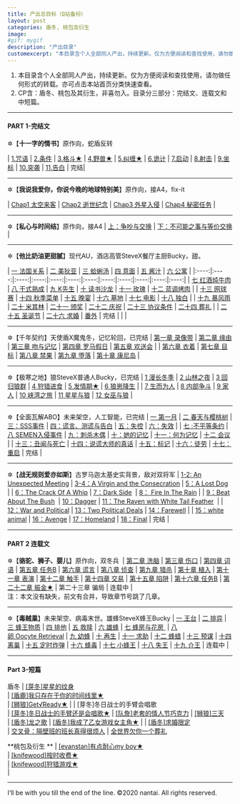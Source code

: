 ```yaml
---
title: 产出总目标（Q站备份）
layout: post
categories: 盾冬, 桃包及衍生
image:
#gif: mygif
description: "产出目录"
customexcerpt: "本目录含个人全部同人产出，持续更新。仅为方便阅读和查找使用，请勿做任何形式的转载。亦可点击本站首页分类快速查看。CP含：盾冬、桃包及其衍生，非喜勿入。目录分三部分：完结文、连载文和中短篇。"
---
```


1. 本目录含个人全部同人产出，持续更新。仅为方便阅读和查找使用，请勿做任何形式的转载。亦可点击本站首页分类快速查看。
2. CP含：盾冬、桃包及其衍生，非喜勿入。目录分三部分：完结文、连载文和中短篇。

---

#### PART 1-完结文
✲【**十一字的情书**】原作向，蛇盾反转

| [1.咒语](https://www.quotev.com/story/12541566/%E7%9B%BE%E5%86%AC-%E5%8D%81%E4%B8%80%E5%AD%97%E7%9A%84%E6%83%85%E4%B9%A6-%E5%B7%B2%E5%AE%8C%E7%BB%93/2)   | [2.条件](https://www.quotev.com/story/12541566/%E7%9B%BE%E5%86%AC-%E5%8D%81%E4%B8%80%E5%AD%97%E7%9A%84%E6%83%85%E4%B9%A6-%E5%B7%B2%E5%AE%8C%E7%BB%93/3)   | [3.格⽃★](https://www.quotev.com/story/12541566/%E7%9B%BE%E5%86%AC-%E5%8D%81%E4%B8%80%E5%AD%97%E7%9A%84%E6%83%85%E4%B9%A6-%E5%B7%B2%E5%AE%8C%E7%BB%93/4)   | [4.野兽★](https://www.quotev.com/story/12541566/%E7%9B%BE%E5%86%AC-%E5%8D%81%E4%B8%80%E5%AD%97%E7%9A%84%E6%83%85%E4%B9%A6-%E5%B7%B2%E5%AE%8C%E7%BB%93/5)   | [5.纠缠★](https://www.quotev.com/story/12541566/%E7%9B%BE%E5%86%AC-%E5%8D%81%E4%B8%80%E5%AD%97%E7%9A%84%E6%83%85%E4%B9%A6-%E5%B7%B2%E5%AE%8C%E7%BB%93/1)   | [6.诡计](https://www.quotev.com/story/12541566/%E7%9B%BE%E5%86%AC-%E5%8D%81%E4%B8%80%E5%AD%97%E7%9A%84%E6%83%85%E4%B9%A6-%E5%B7%B2%E5%AE%8C%E7%BB%93/6)   | [7.启动](https://www.quotev.com/story/12541566/%E7%9B%BE%E5%86%AC-%E5%8D%81%E4%B8%80%E5%AD%97%E7%9A%84%E6%83%85%E4%B9%A6-%E5%B7%B2%E5%AE%8C%E7%BB%93/7)   | [8.射击](https://www.quotev.com/story/12541566/%E7%9B%BE%E5%86%AC-%E5%8D%81%E4%B8%80%E5%AD%97%E7%9A%84%E6%83%85%E4%B9%A6-%E5%B7%B2%E5%AE%8C%E7%BB%93/8)   | [9.坐标](https://www.quotev.com/story/12541566/%E7%9B%BE%E5%86%AC-%E5%8D%81%E4%B8%80%E5%AD%97%E7%9A%84%E6%83%85%E4%B9%A6-%E5%B7%B2%E5%AE%8C%E7%BB%93/9)   | [10.突袭](https://www.quotev.com/story/12541566/%E7%9B%BE%E5%86%AC-%E5%8D%81%E4%B8%80%E5%AD%97%E7%9A%84%E6%83%85%E4%B9%A6-%E5%B7%B2%E5%AE%8C%E7%BB%93/10)   | [11.告⽩](https://www.quotev.com/story/12541566/%E7%9B%BE%E5%86%AC-%E5%8D%81%E4%B8%80%E5%AD%97%E7%9A%84%E6%83%85%E4%B9%A6-%E5%B7%B2%E5%AE%8C%E7%BB%93/11)   | 完结| 

---

✲【**我说我爱你，你说今晚的地球特别美**】原作向，接A4，fix-it

| [Chap1 太空来客](https://www.quotev.com/story/12533493/%E7%9B%BE%E5%86%AC-%E6%88%91%E8%AF%B4%E6%88%91%E7%88%B1%E4%BD%A0-%E4%BD%A0%E8%AF%B4%E4%BB%8A%E6%97%A9%E7%9A%84%E5%9C%B0%E7%90%83%E7%89%B9%E5%88%AB%E7%BE%8E/1)   | [Chap2 逝世纪念](https://www.quotev.com/story/12533493/%E7%9B%BE%E5%86%AC-%E6%88%91%E8%AF%B4%E6%88%91%E7%88%B1%E4%BD%A0-%E4%BD%A0%E8%AF%B4%E4%BB%8A%E6%97%A9%E7%9A%84%E5%9C%B0%E7%90%83%E7%89%B9%E5%88%AB%E7%BE%8E/2)   | [Chap3 外星入侵](https://www.quotev.com/story/12533493/%E7%9B%BE%E5%86%AC-%E6%88%91%E8%AF%B4%E6%88%91%E7%88%B1%E4%BD%A0-%E4%BD%A0%E8%AF%B4%E4%BB%8A%E6%97%A9%E7%9A%84%E5%9C%B0%E7%90%83%E7%89%B9%E5%88%AB%E7%BE%8E/3)   | [Chap4 秘密任务](https://www.quotev.com/story/12533493/%E7%9B%BE%E5%86%AC-%E6%88%91%E8%AF%B4%E6%88%91%E7%88%B1%E4%BD%A0-%E4%BD%A0%E8%AF%B4%E4%BB%8A%E6%97%A9%E7%9A%84%E5%9C%B0%E7%90%83%E7%89%B9%E5%88%AB%E7%BE%8E/4)   | 

---

✲【**私心与时间结**】原作向，接A4
| [上：争吵与交换](https://www.quotev.com/story/12541537/%E7%9B%BE%E5%86%AC-%E7%A7%81%E5%BF%83%E4%B8%8E%E6%97%B6%E9%97%B4%E7%BB%93/1)   | [下：不可能之事与等价交换](https://www.quotev.com/story/12541537/%E7%9B%BE%E5%86%AC-%E7%A7%81%E5%BF%83%E4%B8%8E%E6%97%B6%E9%97%B4%E7%BB%93/2)   | 

---

✲【**他比奶油更甜腻**】现代AU，酒店高管SteveX餐厅主厨Bucky，甜。

| [一 法国关系](https://www.quotev.com/story/12541475/%E7%9B%BE%E5%86%AC-%E4%BB%96%E6%AF%94%E5%A5%B6%E6%B2%B9%E6%9B%B4%E7%94%9C%E8%85%BB/1)   | [二 美狄亚](https://www.quotev.com/story/12541475/%E7%9B%BE%E5%86%AC-%E4%BB%96%E6%AF%94%E5%A5%B6%E6%B2%B9%E6%9B%B4%E7%94%9C%E8%85%BB/2)   | [三 蛤蜊汤](https://www.quotev.com/story/12541475/%E7%9B%BE%E5%86%AC-%E4%BB%96%E6%AF%94%E5%A5%B6%E6%B2%B9%E6%9B%B4%E7%94%9C%E8%85%BB/3)   | [四 意面](https://www.quotev.com/story/12541475/%E7%9B%BE%E5%86%AC-%E4%BB%96%E6%AF%94%E5%A5%B6%E6%B2%B9%E6%9B%B4%E7%94%9C%E8%85%BB/4)   | [五 酱汁](https://www.quotev.com/story/12541475/%E7%9B%BE%E5%86%AC-%E4%BB%96%E6%AF%94%E5%A5%B6%E6%B2%B9%E6%9B%B4%E7%94%9C%E8%85%BB/5)   | [六 公寓](https://www.quotev.com/story/12541475/%E7%9B%BE%E5%86%AC-%E4%BB%96%E6%AF%94%E5%A5%B6%E6%B2%B9%E6%9B%B4%E7%94%9C%E8%85%BB/6)   | 
|:----:|:----:|:----:|:----:|:----:|:----:|:----:|:----:|:----:|:----:|:----:|:----:|
| [七 红酒炖牛肉](https://www.quotev.com/story/12541475/%E7%9B%BE%E5%86%AC-%E4%BB%96%E6%AF%94%E5%A5%B6%E6%B2%B9%E6%9B%B4%E7%94%9C%E8%85%BB/7)   | [八 干式熟成](https://www.quotev.com/story/12541475/%E7%9B%BE%E5%86%AC-%E4%BB%96%E6%AF%94%E5%A5%B6%E6%B2%B9%E6%9B%B4%E7%94%9C%E8%85%BB/8)   | [九 K先生](https://www.quotev.com/story/12541475/%E7%9B%BE%E5%86%AC-%E4%BB%96%E6%AF%94%E5%A5%B6%E6%B2%B9%E6%9B%B4%E7%94%9C%E8%85%BB/9)   | [十 读书沙龙](https://www.quotev.com/story/12541475/%E7%9B%BE%E5%86%AC-%E4%BB%96%E6%AF%94%E5%A5%B6%E6%B2%B9%E6%9B%B4%E7%94%9C%E8%85%BB/10)   | [十一 玫瑰](https://www.quotev.com/story/12541475/%E7%9B%BE%E5%86%AC-%E4%BB%96%E6%AF%94%E5%A5%B6%E6%B2%B9%E6%9B%B4%E7%94%9C%E8%85%BB/11)   | [十二 蓝调烤肉](https://www.quotev.com/story/12541475/%E7%9B%BE%E5%86%AC-%E4%BB%96%E6%AF%94%E5%A5%B6%E6%B2%B9%E6%9B%B4%E7%94%9C%E8%85%BB/12)   | 
| [十三 网球赛](https://www.quotev.com/story/12541475/%E7%9B%BE%E5%86%AC-%E4%BB%96%E6%AF%94%E5%A5%B6%E6%B2%B9%E6%9B%B4%E7%94%9C%E8%85%BB/13)   | [十四 秋季菜单](https://www.quotev.com/story/12541475/%E7%9B%BE%E5%86%AC-%E4%BB%96%E6%AF%94%E5%A5%B6%E6%B2%B9%E6%9B%B4%E7%94%9C%E8%85%BB/14)   | [十五 晚宴](https://www.quotev.com/story/12541475/%E7%9B%BE%E5%86%AC-%E4%BB%96%E6%AF%94%E5%A5%B6%E6%B2%B9%E6%9B%B4%E7%94%9C%E8%85%BB/15)   | [十六 墓地](https://www.quotev.com/story/12541475/%E7%9B%BE%E5%86%AC-%E4%BB%96%E6%AF%94%E5%A5%B6%E6%B2%B9%E6%9B%B4%E7%94%9C%E8%85%BB/16)   | [十七 电影](https://www.quotev.com/story/12541475/%E7%9B%BE%E5%86%AC-%E4%BB%96%E6%AF%94%E5%A5%B6%E6%B2%B9%E6%9B%B4%E7%94%9C%E8%85%BB/17)   | [十八 独白](https://www.quotev.com/story/12541475/%E7%9B%BE%E5%86%AC-%E4%BB%96%E6%AF%94%E5%A5%B6%E6%B2%B9%E6%9B%B4%E7%94%9C%E8%85%BB/18)   | 
| [十九 暴风雨](https://www.quotev.com/story/12541475/%E7%9B%BE%E5%86%AC-%E4%BB%96%E6%AF%94%E5%A5%B6%E6%B2%B9%E6%9B%B4%E7%94%9C%E8%85%BB/19)   | [二十 米其林](https://www.quotev.com/story/12541475/%E7%9B%BE%E5%86%AC-%E4%BB%96%E6%AF%94%E5%A5%B6%E6%B2%B9%E6%9B%B4%E7%94%9C%E8%85%BB/20)   | [二十一 颁奖](https://www.quotev.com/story/12541475/%E7%9B%BE%E5%86%AC-%E4%BB%96%E6%AF%94%E5%A5%B6%E6%B2%B9%E6%9B%B4%E7%94%9C%E8%85%BB/21)   | [二十二 庆祝](https://www.quotev.com/story/12541475/%E7%9B%BE%E5%86%AC-%E4%BB%96%E6%AF%94%E5%A5%B6%E6%B2%B9%E6%9B%B4%E7%94%9C%E8%85%BB/22)   | [二十三 协议条件](https://www.quotev.com/story/12541475/%E7%9B%BE%E5%86%AC-%E4%BB%96%E6%AF%94%E5%A5%B6%E6%B2%B9%E6%9B%B4%E7%94%9C%E8%85%BB/23)   | [二十四 葬礼](https://www.quotev.com/story/12541475/%E7%9B%BE%E5%86%AC-%E4%BB%96%E6%AF%94%E5%A5%B6%E6%B2%B9%E6%9B%B4%E7%94%9C%E8%85%BB/24)   | 
| [二十五 圣诞节](https://www.quotev.com/story/12541475/%E7%9B%BE%E5%86%AC-%E4%BB%96%E6%AF%94%E5%A5%B6%E6%B2%B9%E6%9B%B4%E7%94%9C%E8%85%BB/25)   | [二十六 求婚](https://www.quotev.com/story/12541475/%E7%9B%BE%E5%86%AC-%E4%BB%96%E6%AF%94%E5%A5%B6%E6%B2%B9%E6%9B%B4%E7%94%9C%E8%85%BB/26)   | [番外](https://www.quotev.com/story/12541475/%E7%9B%BE%E5%86%AC-%E4%BB%96%E6%AF%94%E5%A5%B6%E6%B2%B9%E6%9B%B4%E7%94%9C%E8%85%BB/27)   | 完结   |    |    | 

---

✲【千年契约】天使盾X魔鬼冬，记忆轮回，已完结
| [第一章 录像带](https://www.quotev.com/story/12536409/%E7%9B%BE%E5%86%AC-%E5%8D%83%E5%B9%B4%E5%A5%91%E7%BA%A6-%E5%B7%B2%E5%AE%8C%E7%BB%93/1)   | [第二章 缘由](https://www.quotev.com/story/12536409/%E7%9B%BE%E5%86%AC-%E5%8D%83%E5%B9%B4%E5%A5%91%E7%BA%A6-%E5%B7%B2%E5%AE%8C%E7%BB%93/2)   | [第三章 吻与记忆](https://www.quotev.com/story/12536409/%E7%9B%BE%E5%86%AC-%E5%8D%83%E5%B9%B4%E5%A5%91%E7%BA%A6-%E5%B7%B2%E5%AE%8C%E7%BB%93/3)   | [第四章 罗马假日](https://www.quotev.com/story/12536409/%E7%9B%BE%E5%86%AC-%E5%8D%83%E5%B9%B4%E5%A5%91%E7%BA%A6-%E5%B7%B2%E5%AE%8C%E7%BB%93/4)   | [第五章 欢送会](https://www.quotev.com/story/12536409/%E7%9B%BE%E5%86%AC-%E5%8D%83%E5%B9%B4%E5%A5%91%E7%BA%A6-%E5%B7%B2%E5%AE%8C%E7%BB%93/5)   |
| [第六章 衣着](https://www.quotev.com/story/12536409/%E7%9B%BE%E5%86%AC-%E5%8D%83%E5%B9%B4%E5%A5%91%E7%BA%A6-%E5%B7%B2%E5%AE%8C%E7%BB%93/6)   | [第七章 目标](https://www.quotev.com/story/12536409/%E7%9B%BE%E5%86%AC-%E5%8D%83%E5%B9%B4%E5%A5%91%E7%BA%A6-%E5%B7%B2%E5%AE%8C%E7%BB%93/7)   | [第八章 禁果](https://www.quotev.com/story/12536409/%E7%9B%BE%E5%86%AC-%E5%8D%83%E5%B9%B4%E5%A5%91%E7%BA%A6-%E5%B7%B2%E5%AE%8C%E7%BB%93/8)   | [第九章 堕落](https://www.quotev.com/story/12536409/%E7%9B%BE%E5%86%AC-%E5%8D%83%E5%B9%B4%E5%A5%91%E7%BA%A6-%E5%B7%B2%E5%AE%8C%E7%BB%93/9)   | [第十章 康尼岛](https://www.quotev.com/story/12536409/%E7%9B%BE%E5%86%AC-%E5%8D%83%E5%B9%B4%E5%A5%91%E7%BA%A6-%E5%B7%B2%E5%AE%8C%E7%BB%93/10)   | 

---

✲【极寒之地】狼SteveX普通人Bucky，已完结
| [1 漫长冬季](https://www.quotev.com/story/12533123/%E7%9B%BE%E5%86%AC-%E6%9E%81%E5%AF%92%E4%B9%8B%E5%9C%B0-%E5%B7%B2%E5%AE%8C%E7%BB%93/1)   | [2 山林之夜](https://www.quotev.com/story/12533123/%E7%9B%BE%E5%86%AC-%E6%9E%81%E5%AF%92%E4%B9%8B%E5%9C%B0-%E5%B7%B2%E5%AE%8C%E7%BB%93/2)   | [3 回归狼群](https://www.quotev.com/story/12533123/%E7%9B%BE%E5%86%AC-%E6%9E%81%E5%AF%92%E4%B9%8B%E5%9C%B0-%E5%B7%B2%E5%AE%8C%E7%BB%93/3)   | [4 狩猎进食](https://www.quotev.com/story/12533123/%E7%9B%BE%E5%86%AC-%E6%9E%81%E5%AF%92%E4%B9%8B%E5%9C%B0-%E5%B7%B2%E5%AE%8C%E7%BB%93/4)   | [5 发情期★](https://www.quotev.com/story/12533123/%E7%9B%BE%E5%86%AC-%E6%9E%81%E5%AF%92%E4%B9%8B%E5%9C%B0-%E5%B7%B2%E5%AE%8C%E7%BB%93/5)   | [6 狼崽降生](https://www.quotev.com/story/12533123/%E7%9B%BE%E5%86%AC-%E6%9E%81%E5%AF%92%E4%B9%8B%E5%9C%B0-%E5%B7%B2%E5%AE%8C%E7%BB%93/6)   | 
| [7 生而为人](https://www.quotev.com/story/12533123/%E7%9B%BE%E5%86%AC-%E6%9E%81%E5%AF%92%E4%B9%8B%E5%9C%B0-%E5%B7%B2%E5%AE%8C%E7%BB%93/7)   | [8 内部争斗](https://www.quotev.com/story/12533123/%E7%9B%BE%E5%86%AC-%E6%9E%81%E5%AF%92%E4%B9%8B%E5%9C%B0-%E5%B7%B2%E5%AE%8C%E7%BB%93/8)   | [9 家 人](https://www.quotev.com/story/12533123/%E7%9B%BE%E5%86%AC-%E6%9E%81%E5%AF%92%E4%B9%8B%E5%9C%B0-%E5%B7%B2%E5%AE%8C%E7%BB%93/9)   | [10 峡湾之旅](https://www.quotev.com/story/12533123/%E7%9B%BE%E5%86%AC-%E6%9E%81%E5%AF%92%E4%B9%8B%E5%9C%B0-%E5%B7%B2%E5%AE%8C%E7%BB%93/10)   | [11 星星与狼](https://www.quotev.com/story/12533123/%E7%9B%BE%E5%86%AC-%E6%9E%81%E5%AF%92%E4%B9%8B%E5%9C%B0-%E5%B7%B2%E5%AE%8C%E7%BB%93/11)   | [12 女巫与狼](https://www.quotev.com/story/12533123/%E7%9B%BE%E5%86%AC-%E6%9E%81%E5%AF%92%E4%B9%8B%E5%9C%B0-%E5%B7%B2%E5%AE%8C%E7%BB%93/12)   | 

---
✲【全面瓦解ABO】未来架空，人工智能，已完结
| [一 第一月](https://www.quotev.com/story/12542175/%E7%9B%BE%E5%86%AC-%E5%85%A8%E9%9D%A2%E7%93%A6%E8%A7%A3ABO/1)   | [二 春天与樱桃树](https://www.quotev.com/story/12542175/%E7%9B%BE%E5%86%AC-%E5%85%A8%E9%9D%A2%E7%93%A6%E8%A7%A3ABO/2)   | [三：SSS事件](https://www.quotev.com/story/12542175/%E7%9B%BE%E5%86%AC-%E5%85%A8%E9%9D%A2%E7%93%A6%E8%A7%A3ABO/3)   | [四：谎言、测谎与告白](https://www.quotev.com/story/12542175/%E7%9B%BE%E5%86%AC-%E5%85%A8%E9%9D%A2%E7%93%A6%E8%A7%A3ABO/4)   | [五：失控](https://www.quotev.com/story/12542175/%E7%9B%BE%E5%86%AC-%E5%85%A8%E9%9D%A2%E7%93%A6%E8%A7%A3ABO/5)   | [六：失效](https://www.quotev.com/story/12542175/%E7%9B%BE%E5%86%AC-%E5%85%A8%E9%9D%A2%E7%93%A6%E8%A7%A3ABO/6)   |
| [七 :不平等条约](https://www.quotev.com/story/12542175/%E7%9B%BE%E5%86%AC-%E5%85%A8%E9%9D%A2%E7%93%A6%E8%A7%A3ABO/7)   | [八 SEMEN入侵事件](https://www.quotev.com/story/12542175/%E7%9B%BE%E5%86%AC-%E5%85%A8%E9%9D%A2%E7%93%A6%E8%A7%A3ABO/8)   | [九：刺杀木偶](https://www.quotev.com/story/12542175/%E7%9B%BE%E5%86%AC-%E5%85%A8%E9%9D%A2%E7%93%A6%E8%A7%A3ABO/9)   | [十：她的记忆](https://www.quotev.com/story/12542175/%E7%9B%BE%E5%86%AC-%E5%85%A8%E9%9D%A2%E7%93%A6%E8%A7%A3ABO/10)   | [十一：何为记忆](https://www.quotev.com/story/12542175/%E7%9B%BE%E5%86%AC-%E5%85%A8%E9%9D%A2%E7%93%A6%E8%A7%A3ABO/11)   | [十二 会议](https://www.quotev.com/story/12542175/%E7%9B%BE%E5%86%AC-%E5%85%A8%E9%9D%A2%E7%93%A6%E8%A7%A3ABO/12)   | 
| [十三：丑闻与死亡](https://www.quotev.com/story/12542175/%E7%9B%BE%E5%86%AC-%E5%85%A8%E9%9D%A2%E7%93%A6%E8%A7%A3ABO/13)   | [十四：说谎大师的真话](https://www.quotev.com/story/12542175/%E7%9B%BE%E5%86%AC-%E5%85%A8%E9%9D%A2%E7%93%A6%E8%A7%A3ABO/14)   | [十五：标记](https://www.quotev.com/story/12542175/%E7%9B%BE%E5%86%AC-%E5%85%A8%E9%9D%A2%E7%93%A6%E8%A7%A3ABO/15)   | [十六：徒劳](https://www.quotev.com/story/12542175/%E7%9B%BE%E5%86%AC-%E5%85%A8%E9%9D%A2%E7%93%A6%E8%A7%A3ABO/16)   | [十七：重启](https://www.quotev.com/story/12542175/%E7%9B%BE%E5%86%AC-%E5%85%A8%E9%9D%A2%E7%93%A6%E8%A7%A3ABO/17)   | 完结   | 

---

✲【**战无规则爱亦如斯**】古罗马迦太基史实背景，敌对双将军
| [1-2: An Unexpected Meeting](https://www.quotev.com/story/12533535/%E7%9B%BE%E5%86%AC-%E6%88%98%E6%97%A0%E8%A7%84%E5%88%99-%E7%88%B1%E4%BA%A6%E5%A6%82%E6%96%AF/1)   | [3-4：A Virgin and the Consecration](https://www.quotev.com/story/12533535/%E7%9B%BE%E5%86%AC-%E6%88%98%E6%97%A0%E8%A7%84%E5%88%99-%E7%88%B1%E4%BA%A6%E5%A6%82%E6%96%AF/16)   | [5：A Lost Dog](https://www.quotev.com/story/12533535/%E7%9B%BE%E5%86%AC-%E6%88%98%E6%97%A0%E8%A7%84%E5%88%99-%E7%88%B1%E4%BA%A6%E5%A6%82%E6%96%AF/15)    | 
| [6：The Crack Of A Whip](https://www.quotev.com/story/12533535/%E7%9B%BE%E5%86%AC-%E6%88%98%E6%97%A0%E8%A7%84%E5%88%99-%E7%88%B1%E4%BA%A6%E5%A6%82%E6%96%AF/14)   | [7：Dark Side](https://www.quotev.com/story/12533535/%E7%9B%BE%E5%86%AC-%E6%88%98%E6%97%A0%E8%A7%84%E5%88%99-%E7%88%B1%E4%BA%A6%E5%A6%82%E6%96%AF/13)    | [8： Fire In The Rain](https://www.quotev.com/story/12533535/%E7%9B%BE%E5%86%AC-%E6%88%98%E6%97%A0%E8%A7%84%E5%88%99-%E7%88%B1%E4%BA%A6%E5%A6%82%E6%96%AF/12)   | 
| [9：Beat About The Bush](https://www.quotev.com/story/12533535/%E7%9B%BE%E5%86%AC-%E6%88%98%E6%97%A0%E8%A7%84%E5%88%99-%E7%88%B1%E4%BA%A6%E5%A6%82%E6%96%AF/11)    | [10：Dagger](https://www.quotev.com/story/12533535/%E7%9B%BE%E5%86%AC-%E6%88%98%E6%97%A0%E8%A7%84%E5%88%99-%E7%88%B1%E4%BA%A6%E5%A6%82%E6%96%AF/10)   | [11：The Raven with White Tail Feather](https://www.quotev.com/story/12533535/%E7%9B%BE%E5%86%AC-%E6%88%98%E6%97%A0%E8%A7%84%E5%88%99-%E7%88%B1%E4%BA%A6%E5%A6%82%E6%96%AF/9)    | 
| [12：War and Political](https://www.quotev.com/story/12533535/%E7%9B%BE%E5%86%AC-%E6%88%98%E6%97%A0%E8%A7%84%E5%88%99-%E7%88%B1%E4%BA%A6%E5%A6%82%E6%96%AF/8)   | [13：Two Political Deals](https://www.quotev.com/story/12533535/%E7%9B%BE%E5%86%AC-%E6%88%98%E6%97%A0%E8%A7%84%E5%88%99-%E7%88%B1%E4%BA%A6%E5%A6%82%E6%96%AF/7)   | [14：Farewell](https://www.quotev.com/story/12533535/%E7%9B%BE%E5%86%AC-%E6%88%98%E6%97%A0%E8%A7%84%E5%88%99-%E7%88%B1%E4%BA%A6%E5%A6%82%E6%96%AF/6)   | 
| [15：white animal](https://www.quotev.com/story/12533535/%E7%9B%BE%E5%86%AC-%E6%88%98%E6%97%A0%E8%A7%84%E5%88%99-%E7%88%B1%E4%BA%A6%E5%A6%82%E6%96%AF/5)   | [16：Avenge](https://www.quotev.com/story/12533535/%E7%9B%BE%E5%86%AC-%E6%88%98%E6%97%A0%E8%A7%84%E5%88%99-%E7%88%B1%E4%BA%A6%E5%A6%82%E6%96%AF/4)   | [17：Homeland](https://www.quotev.com/story/12533535/%E7%9B%BE%E5%86%AC-%E6%88%98%E6%97%A0%E8%A7%84%E5%88%99-%E7%88%B1%E4%BA%A6%E5%A6%82%E6%96%AF/3)   | [18：Final](https://www.quotev.com/story/12533535/%E7%9B%BE%E5%86%AC-%E6%88%98%E6%97%A0%E8%A7%84%E5%88%99-%E7%88%B1%E4%BA%A6%E5%A6%82%E6%96%AF/2)   | 完结 | 


---

#### PART 2 连载文
✲【**骆驼、狮子、婴儿**】原作向，双冬兵 
| [第二章 洗脑](https://www.quotev.com/story/12533450/%E7%9B%BE%E5%86%AC-%E9%AA%86%E9%A9%BC-%E7%8B%AE%E5%AD%90-%E5%A9%B4%E5%84%BF/2)   | [第三章 伤口](https://www.quotev.com/story/12533450/%E7%9B%BE%E5%86%AC-%E9%AA%86%E9%A9%BC-%E7%8B%AE%E5%AD%90-%E5%A9%B4%E5%84%BF/3)   | [第四章 词语](https://www.quotev.com/story/12533450/%E7%9B%BE%E5%86%AC-%E9%AA%86%E9%A9%BC-%E7%8B%AE%E5%AD%90-%E5%A9%B4%E5%84%BF/4)   | [第五章 任务B](https://www.quotev.com/story/12533450/%E7%9B%BE%E5%86%AC-%E9%AA%86%E9%A9%BC-%E7%8B%AE%E5%AD%90-%E5%A9%B4%E5%84%BF/5)   | [第六章 谎言](https://www.quotev.com/story/12533450/%E7%9B%BE%E5%86%AC-%E9%AA%86%E9%A9%BC-%E7%8B%AE%E5%AD%90-%E5%A9%B4%E5%84%BF/6)   | [第八章 侦查](https://www.quotev.com/story/12533450/%E7%9B%BE%E5%86%AC-%E9%AA%86%E9%A9%BC-%E7%8B%AE%E5%AD%90-%E5%A9%B4%E5%84%BF/8)   | [第九章 猎杀](https://www.quotev.com/story/12533450/%E7%9B%BE%E5%86%AC-%E9%AA%86%E9%A9%BC-%E7%8B%AE%E5%AD%90-%E5%A9%B4%E5%84%BF/9)   | [第十章 植入](https://www.quotev.com/story/12533450/%E7%9B%BE%E5%86%AC-%E9%AA%86%E9%A9%BC-%E7%8B%AE%E5%AD%90-%E5%A9%B4%E5%84%BF/10)   | [第十一章 表演](https://www.quotev.com/story/12533450/%E7%9B%BE%E5%86%AC-%E9%AA%86%E9%A9%BC-%E7%8B%AE%E5%AD%90-%E5%A9%B4%E5%84%BF/11)   | [第十二章 触手](https://www.quotev.com/story/12533450/%E7%9B%BE%E5%86%AC-%E9%AA%86%E9%A9%BC-%E7%8B%AE%E5%AD%90-%E5%A9%B4%E5%84%BF/12)   | [第十四章 交易](https://www.quotev.com/story/12533450/%E7%9B%BE%E5%86%AC-%E9%AA%86%E9%A9%BC-%E7%8B%AE%E5%AD%90-%E5%A9%B4%E5%84%BF/14)   | [第十五章 陷阱](https://www.quotev.com/story/12533450/%E7%9B%BE%E5%86%AC-%E9%AA%86%E9%A9%BC-%E7%8B%AE%E5%AD%90-%E5%A9%B4%E5%84%BF/15)   | [第十六章 任务B](https://www.quotev.com/story/12533450/%E7%9B%BE%E5%86%AC-%E9%AA%86%E9%A9%BC-%E7%8B%AE%E5%AD%90-%E5%A9%B4%E5%84%BF/16)   | [第二十二章 振金★](https://www.quotev.com/story/12533450/%E7%9B%BE%E5%86%AC-%E9%AA%86%E9%A9%BC-%E7%8B%AE%E5%AD%90-%E5%A9%B4%E5%84%BF/18)   | 第二十三章 骗局   | 连载中 |   
注：本文没有缺失，前文有合并，导致章节号跳了几章。

---

✲【**毒贼巢**】未来架空、病毒末世。雄蜂SteveX蜂王Bucky
| [一 王台](https://www.quotev.com/story/12542031/%E7%9B%BE%E5%86%AC-%E6%AF%92%E8%B4%BC%E5%B7%A2/1)   | [二 排异](https://www.quotev.com/story/12542031/%E7%9B%BE%E5%86%AC-%E6%AF%92%E8%B4%BC%E5%B7%A2/2)   | [三 蜂王物质](https://www.quotev.com/story/12542031/%E7%9B%BE%E5%86%AC-%E6%AF%92%E8%B4%BC%E5%B7%A2/3)   | [四 排他](https://www.quotev.com/story/12542031/%E7%9B%BE%E5%86%AC-%E6%AF%92%E8%B4%BC%E5%B7%A2/4)   | [五 救赎](https://www.quotev.com/story/12542031/%E7%9B%BE%E5%86%AC-%E6%AF%92%E8%B4%BC%E5%B7%A2/5)   | [六 雄蜂](https://www.quotev.com/story/12542031/%E7%9B%BE%E5%86%AC-%E6%AF%92%E8%B4%BC%E5%B7%A2/6)   | [七 蜂房与花房 ](https://www.quotev.com/story/12542031/%E7%9B%BE%E5%86%AC-%E6%AF%92%E8%B4%BC%E5%B7%A2/7)   | [八 卵 Oocyte Retrieval](https://www.quotev.com/story/12542031/%E7%9B%BE%E5%86%AC-%E6%AF%92%E8%B4%BC%E5%B7%A2/8)   | [九 幼蜂](https://www.quotev.com/story/12542031/%E7%9B%BE%E5%86%AC-%E6%AF%92%E8%B4%BC%E5%B7%A2/9)   | [十 再生](https://www.quotev.com/story/12542031/%E7%9B%BE%E5%86%AC-%E6%AF%92%E8%B4%BC%E5%B7%A2/10)   | [十一 求助](https://www.quotev.com/story/12542031/%E7%9B%BE%E5%86%AC-%E6%AF%92%E8%B4%BC%E5%B7%A2/11)   | [十二 蜂蜡](https://www.quotev.com/story/12542031/%E7%9B%BE%E5%86%AC-%E6%AF%92%E8%B4%BC%E5%B7%A2/12)   | [十三 预谋](https://www.quotev.com/story/12542031/%E7%9B%BE%E5%86%AC-%E6%AF%92%E8%B4%BC%E5%B7%A2/13)   | [十四 离巢](https://www.quotev.com/story/12542031/%E7%9B%BE%E5%86%AC-%E6%AF%92%E8%B4%BC%E5%B7%A2/14)   | [十五 定时炸弹](https://www.quotev.com/story/12542031/%E7%9B%BE%E5%86%AC-%E6%AF%92%E8%B4%BC%E5%B7%A2/15)   | [十六 蜂毒](https://www.quotev.com/story/12542031/%E7%9B%BE%E5%86%AC-%E6%AF%92%E8%B4%BC%E5%B7%A2/16)   | [十七 小蜂王](https://www.quotev.com/story/12542031/%E7%9B%BE%E5%86%AC-%E6%AF%92%E8%B4%BC%E5%B7%A2/17)   | [十八 失王](https://www.quotev.com/story/12542031/%E7%9B%BE%E5%86%AC-%E6%AF%92%E8%B4%BC%E5%B7%A2/18)   | [十九 介王](https://www.quotev.com/story/12542031/%E7%9B%BE%E5%86%AC-%E6%AF%92%E8%B4%BC%E5%B7%A2/19)   | 连载中 | 

---
#### Part 3-短篇
盾冬
| [[芽冬]星星的纹身](https://www.quotev.com/story/12515807/%E7%9B%BE%E5%86%AC%E5%85%A8%E5%B9%B4%E9%BE%84%E7%9F%AD%E7%AF%87%E9%9B%86/1)   
| [[盾鹿]我只存在于你的时间线里★](https://www.quotev.com/story/12538815/%E7%9B%BE%E5%86%AC%E6%A1%83%E5%8C%85pwp%E5%92%8C%E9%A2%9C%E8%89%B2%E7%9F%AD%E7%AF%87/4)   
| [[狮狼]Get√Ready★](https://www.quotev.com/story/12538815/%E7%9B%BE%E5%86%AC%E6%A1%83%E5%8C%85pwp%E5%92%8C%E9%A2%9C%E8%89%B2%E7%9F%AD%E7%AF%87/1)   | 
| [芽冬]冬日战士的手臂会唱歌   
| [[芽冬]冬日战士的手臂还是会唱歌★](https://www.quotev.com/story/12538815/%E7%9B%BE%E5%86%AC%E6%A1%83%E5%8C%85pwp%E5%92%8C%E9%A2%9C%E8%89%B2%E7%9F%AD%E7%AF%87/6)
| [[队詹]老套的情人节巧克力](https://www.quotev.com/story/12515807/%E7%9B%BE%E5%86%AC%E5%85%A8%E5%B9%B4%E9%BE%84%E7%9F%AD%E7%AF%87%E9%9B%86/8)
| [[狮狼]三天](https://www.quotev.com/story/12515807/%E7%9B%BE%E5%86%AC%E5%85%A8%E5%B9%B4%E9%BE%84%E7%9F%AD%E7%AF%87%E9%9B%86/2)  
| [[盾冬]龙之歌](https://www.quotev.com/story/12515807/%E7%9B%BE%E5%86%AC%E5%85%A8%E5%B9%B4%E9%BE%84%E7%9F%AD%E7%AF%87%E9%9B%86/3) 
| [[盾冬]我成了乙女游戏女主角★](https://www.quotev.com/story/12538815/%E7%9B%BE%E5%86%AC%E6%A1%83%E5%8C%85pwp%E5%92%8C%E9%A2%9C%E8%89%B2%E7%9F%AD%E7%AF%87/3)   | 
| [[盾冬]求婚限定](https://www.quotev.com/story/12515807/%E7%9B%BE%E5%86%AC%E5%85%A8%E5%B9%B4%E9%BE%84%E7%9F%AD%E7%AF%87%E9%9B%86/7)  
| [交叉骨：隔壁班的班长真得很烦人](https://www.quotev.com/story/12515807/%E7%9B%BE%E5%86%AC%E5%85%A8%E5%B9%B4%E9%BE%84%E7%9F%AD%E7%AF%87%E9%9B%86/4) 
| [全世界欠你一个葬礼](https://www.quotev.com/story/12515807/%E7%9B%BE%E5%86%AC%E5%85%A8%E5%B9%B4%E9%BE%84%E7%9F%AD%E7%AF%87%E9%9B%86/5)  

**桃包及衍生 **
| [[evanstan]有点耐心my boy★](https://www.quotev.com/story/12538815/%E7%9B%BE%E5%86%AC%E6%A1%83%E5%8C%85pwp%E5%92%8C%E9%A2%9C%E8%89%B2%E7%9F%AD%E7%AF%87/2)   
| [[knifewood]按时收费★](https://www.quotev.com/story/12538815/%E7%9B%BE%E5%86%AC%E6%A1%83%E5%8C%85pwp%E5%92%8C%E9%A2%9C%E8%89%B2%E7%9F%AD%E7%AF%87/5)   
| [[knifewood]狩猎游戏★](https://www.quotev.com/story/12538815/%E7%9B%BE%E5%86%AC%E6%A1%83%E5%8C%85pwp%E5%92%8C%E9%A2%9C%E8%89%B2%E7%9F%AD%E7%AF%87/7)   
| 



---

I‘ll be with you till the end of the line.
©2020 nantai. All rights reserved.
